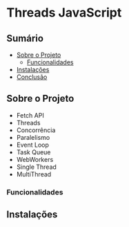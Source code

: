 # Threads JavaScript

## Sumário

- [Sobre o Projeto](#sobre-o-projeto)
  - [Funcionalidades](#funcionalidades)
- [Instalações](#instalacao)
- [Conclusão](#conclusão)

## Sobre o Projeto

* Fetch API
* Threads
* Concorrência
* Paralelismo
* Event Loop
* Task Queue
* WebWorkers
* Single Thread
* MultiThread

### Funcionalidades



## Instalações








